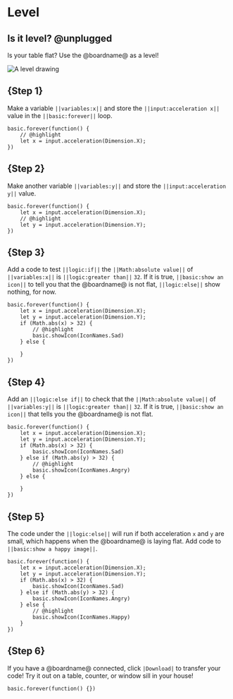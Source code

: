# Level

## Is it level? @unplugged

Is your table flat? Use the @boardname@ as a level!

![A level drawing](/static/mb/projects/level.png)


## {Step 1}

Make a variable ``||variables:x||`` and store the ``||input:acceleration x||`` value
in the ``||basic:forever||`` loop.

```blocks
basic.forever(function() {
    // @highlight
    let x = input.acceleration(Dimension.X);
})
```

## {Step 2}

Make another variable ``||variables:y||`` and store the ``||input:acceleration y||`` value.

```blocks
basic.forever(function() {
    let x = input.acceleration(Dimension.X);
    // @highlight
    let y = input.acceleration(Dimension.Y);
})
```

## {Step 3}

Add a code to test ``||logic:if||`` the ``||Math:absolute value||`` of ``||variables:x||`` is ``||logic:greater than||`` ``32``. 
If it is true, ``||basic:show an icon||`` to tell you that the @boardname@ is not flat, ``||logic:else||`` show nothing, for now.

```blocks
basic.forever(function() {
    let x = input.acceleration(Dimension.X);
    let y = input.acceleration(Dimension.Y);
    if (Math.abs(x) > 32) {
        // @highlight
        basic.showIcon(IconNames.Sad)        
    } else {

    }
})
```

## {Step 4}

Add an ``||logic:else if||`` to check that the ``||Math:absolute value||`` of ``||variables:y||`` is ``||logic:greater than||`` ``32``. 
If it is true, ``||basic:show an icon||`` that tells you the @boardname@ is not flat.

```blocks
basic.forever(function() {
    let x = input.acceleration(Dimension.X);
    let y = input.acceleration(Dimension.Y);
    if (Math.abs(x) > 32) {
        basic.showIcon(IconNames.Sad)        
    } else if (Math.abs(y) > 32) {
        // @highlight
        basic.showIcon(IconNames.Angry)        
    } else {

    }
})
```

## {Step 5}

The code under the ``||logic:else||`` will run if both acceleration ``x`` and ``y`` are small, which happens when the @boardname@ is laying flat. Add code to ``||basic:show a happy image||``.

```blocks
basic.forever(function() {
    let x = input.acceleration(Dimension.X);
    let y = input.acceleration(Dimension.Y);
    if (Math.abs(x) > 32) {
        basic.showIcon(IconNames.Sad)        
    } else if (Math.abs(y) > 32) {
        basic.showIcon(IconNames.Angry)        
    } else {
        // @highlight
        basic.showIcon(IconNames.Happy)        
    }
})
```

## {Step 6}

If you have a @boardname@ connected, click ``|Download|`` to transfer your code!
Try it out on a table, counter, or window sill in your house!

```template
basic.forever(function() {})
```